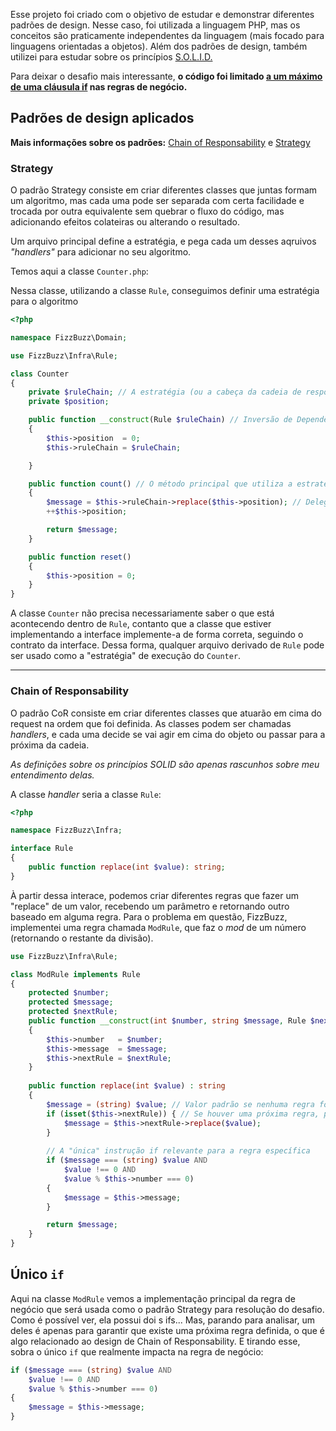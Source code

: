 Esse projeto foi criado com o objetivo de estudar e demonstrar diferentes padrões de design. Nesse caso, foi utilizada a linguagem PHP, mas os conceitos são praticamente independentes da linguagem (mais focado para linguagens orientadas a objetos). Além dos padrões de design, também utilizei para estudar sobre os princípios [S.O.L.I.D.](https://en.wikipedia.org/wiki/SOLID)

Para deixar o desafio mais interessante, **o código foi limitado [a um máximo de uma cláusula if](#único-if) nas regras de negócio.**

## Padrões de design aplicados

**Mais informações sobre os padrões:** [Chain of Responsability](https://refactoring.guru/design-patterns/chain-of-responsibility) e [Strategy](https://refactoring.guru/design-patterns/strategy)

### Strategy

O padrão Strategy consiste em criar diferentes classes que juntas formam um algoritmo, mas cada uma pode ser separada com certa facilidade e trocada por outra equivalente sem quebrar o fluxo do código, mas adicionando efeitos colateiras ou alterando o resultado.

Um arquivo principal define a estratégia, e pega cada um desses aqruivos *"handlers"* para adicionar no seu algoritmo.

Temos aqui a classe `Counter.php`:

Nessa classe, utilizando a classe `Rule`, conseguimos definir uma estratégia para o algoritmo

```php
<?php

namespace FizzBuzz\Domain;

use FizzBuzz\Infra\Rule;

class Counter
{
    private $ruleChain; // A estratégia (ou a cabeça da cadeia de responsabilidade)
    private $position;

    public function __construct(Rule $ruleChain) // Inversão de Dependência (DIP)
    {
        $this->position  = 0;
        $this->ruleChain = $ruleChain;

    }

    public function count() // O método principal que utiliza a estratégia
    {
        $message = $this->ruleChain->replace($this->position); // Delegação para a estratégia/cadeia
        ++$this->position;

        return $message;
    }

    public function reset()
    {
        $this->position = 0;
    }
}
```

A classe `Counter` não precisa necessariamente saber o que está acontecendo dentro de `Rule`, contanto que a classe que estiver implementando a interface implemente-a de forma correta, seguindo o contrato da interface.
Dessa forma, qualquer arquivo derivado de `Rule` pode ser usado como a "estratégia" de execução do `Counter`.

---

### Chain of Responsability

O padrão CoR consiste em criar diferentes classes que atuarão em cima do request na ordem que foi definida. As classes podem ser chamadas *handlers*, e cada uma decide se vai agir em cima do objeto ou passar para a próxima da cadeia. 

*As definições sobre os princípios SOLID são apenas rascunhos sobre meu entendimento delas.*

A classe *handler* seria a classe `Rule`:

```php
<?php

namespace FizzBuzz\Infra;

interface Rule
{
    public function replace(int $value): string;
}
```

À partir dessa interace, podemos criar diferentes regras que fazer um "replace" de um valor, recebendo um parâmetro e retornando outro baseado em alguma regra.
Para o problema em questão, FizzBuzz, implementei uma regra chamada `ModRule`, que faz o *mod* de um número (retornando o restante da divisão).

```php
use FizzBuzz\Infra\Rule;

class ModRule implements Rule
{
    protected $number;
    protected $message;
    protected $nextRule;
    public function __construct(int $number, string $message, Rule $nextRule = null)
    {
        $this->number 	= $number;
        $this->message 	= $message;
        $this->nextRule = $nextRule;
    }
    
    public function replace(int $value) : string
    {
        $message = (string) $value; // Valor padrão se nenhuma regra for aplicada
        if (isset($this->nextRule)) { // Se houver uma próxima regra, passa a responsabilidade
            $message = $this->nextRule->replace($value);
        }
        
        // A "única" instrução if relevante para a regra específica
        if ($message === (string) $value AND 
            $value !== 0 AND 
            $value % $this->number === 0)
        {
            $message = $this->message;
        }

        return $message;
    }
}
```

## Único `if`

Aqui na classe `ModRule` vemos a implementação principal da regra de negócio que será usada como o padrão Strategy para resolução do desafio.
Como é possível ver, ela possui doi s ifs... Mas, parando para analisar, um deles é apenas para garantir que existe uma próxima regra definida, o que é algo relacionado ao design de Chain of Responsability. E tirando esse, sobra o único `if` que realmente impacta na regra de negócio:

```php
if ($message === (string) $value AND
	$value !== 0 AND 
    $value % $this->number === 0)
{
	$message = $this->message;
}
```

